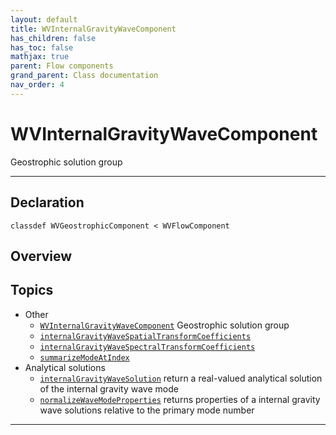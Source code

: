 ```yaml
---
layout: default
title: WVInternalGravityWaveComponent
has_children: false
has_toc: false
mathjax: true
parent: Flow components
grand_parent: Class documentation
nav_order: 4
---
```


#  WVInternalGravityWaveComponent

Geostrophic solution group


---

## Declaration

<div class="language-matlab highlighter-rouge"><div class="highlight"><pre class="highlight"><code>classdef WVGeostrophicComponent < WVFlowComponent</code></pre></div></div>

## Overview
 
  


## Topics
+ Other
  + [`WVInternalGravityWaveComponent`](/classes/flow-components/wvinternalgravitywavecomponent/wvinternalgravitywavecomponent.html) Geostrophic solution group
  + [`internalGravityWaveSpatialTransformCoefficients`](/classes/flow-components/wvinternalgravitywavecomponent/internalgravitywavespatialtransformcoefficients.html) 
  + [`internalGravityWaveSpectralTransformCoefficients`](/classes/flow-components/wvinternalgravitywavecomponent/internalgravitywavespectraltransformcoefficients.html) 
  + [`summarizeModeAtIndex`](/classes/flow-components/wvinternalgravitywavecomponent/summarizemodeatindex.html) 
+ Analytical solutions
  + [`internalGravityWaveSolution`](/classes/flow-components/wvinternalgravitywavecomponent/internalgravitywavesolution.html) return a real-valued analytical solution of the internal gravity wave mode
  + [`normalizeWaveModeProperties`](/classes/flow-components/wvinternalgravitywavecomponent/normalizewavemodeproperties.html) returns properties of a internal gravity wave solutions relative to the primary mode number


---